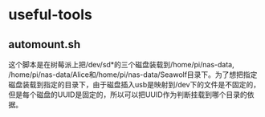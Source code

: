 # useful-tools

## automount.sh
这个脚本是在树莓派上把/dev/sd*的三个磁盘装载到/home/pi/nas-data, /home/pi/nas-data/Alice和/home/pi/nas-data/Seawolf目录下。为了想把指定磁盘装载到指定的目录下，由于磁盘插入usb是映射到/dev下的文件是不固定的，但是每个磁盘的UUID是固定的，所以可以把UUID作为判断挂载到哪个目录的依据。
